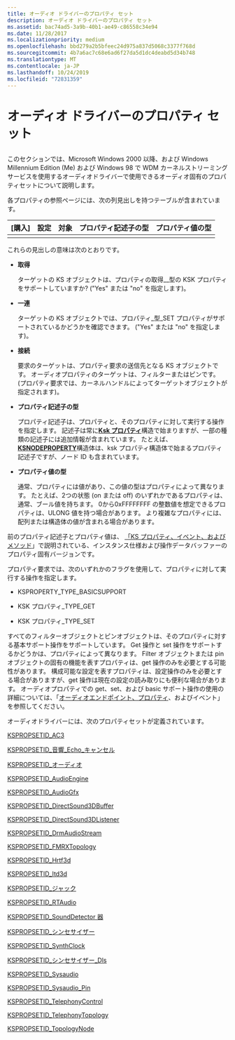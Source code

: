 ```yaml
---
title: オーディオ ドライバーのプロパティ セット
description: オーディオ ドライバーのプロパティ セット
ms.assetid: bac74ad5-3a9b-40b1-ae49-c86558c34e94
ms.date: 11/28/2017
ms.localizationpriority: medium
ms.openlocfilehash: bbd279a2b5bfeec24d975a837d5068c3377f768d
ms.sourcegitcommit: 4b7a6ac7c68e6ad6f27da5d1dc4deabd5d34b748
ms.translationtype: MT
ms.contentlocale: ja-JP
ms.lasthandoff: 10/24/2019
ms.locfileid: "72831359"
---
```

# <a name="audio-drivers-property-sets"></a>オーディオ ドライバーのプロパティ セット


## <span id="ddk_audio_drivers_property_sets_ks"></span><span id="DDK_AUDIO_DRIVERS_PROPERTY_SETS_KS"></span>


このセクションでは、Microsoft Windows 2000 以降、および Windows Millennium Edition (Me) および Windows 98 で WDM カーネルストリーミングサービスを使用するオーディオドライバーで使用できるオーディオ固有のプロパティセットについて説明します。

各プロパティの参照ページには、次の列見出しを持つテーブルが含まれています。


| [購入] | 設定 | 対象 | プロパティ記述子の型 | プロパティ値の型 |
|-----|-----|--------|--------------------------|---------------------|
|     |     |        |                          |                     |

これらの見出しの意味は次のとおりです。

-   **取得**

    ターゲットの KS オブジェクトは、プロパティの取得\_\_型の KSK プロパティをサポートしていますか? ("Yes" または "no" を指定します)。

-   **一連**

    ターゲットの KS オブジェクトでは、プロパティ\_型\_SET プロパティがサポートされているかどうかを確認できます。 ("Yes" または "no" を指定します)。

-   **接続**

    要求のターゲットは、プロパティ要求の送信先となる KS オブジェクトです。 オーディオプロパティのターゲットは、フィルターまたはピンです。 (プロパティ要求では、カーネルハンドルによってターゲットオブジェクトが指定されます)。

-   **プロパティ記述子の型**

    プロパティ記述子は、プロパティと、そのプロパティに対して実行する操作を指定します。 記述子は常に[**Ksk プロパティ**](https://docs.microsoft.com/previous-versions/ff564262(v=vs.85))構造で始まりますが、一部の種類の記述子には追加情報が含まれています。 たとえば、 [**KSNODEPROPERTY**](https://docs.microsoft.com/windows-hardware/drivers/ddi/ksmedia/ns-ksmedia-ksnodeproperty)構造体は、ksk プロパティ構造体で始まるプロパティ記述子ですが、ノード ID も含まれています。

-   **プロパティ値の型**

    通常、プロパティには値があり、この値の型はプロパティによって異なります。 たとえば、2つの状態 (on または off) のいずれかであるプロパティは、通常、ブール値を持ちます。 0から0xFFFFFFFF の整数値を想定できるプロパティは、ULONG 値を持つ場合があります。 より複雑なプロパティには、配列または構造体の値が含まれる場合があります。

前のプロパティ記述子とプロパティ値は、 [「KS プロパティ、イベント、およびメソッド](https://docs.microsoft.com/windows-hardware/drivers/stream/ks-properties--events--and-methods)」で説明されている、インスタンス仕様および操作データバッファーのプロパティ固有バージョンです。

プロパティ要求では、次のいずれかのフラグを使用して、プロパティに対して実行する操作を指定します。

-   KSPROPERTY\_TYPE\_BASICSUPPORT

-   KSK プロパティ\_TYPE\_GET

-   KSK プロパティ\_TYPE\_SET

すべてのフィルターオブジェクトとピンオブジェクトは、そのプロパティに対する基本サポート操作をサポートしています。 Get 操作と set 操作をサポートするかどうかは、プロパティによって異なります。 Filter オブジェクトまたは pin オブジェクトの固有の機能を表すプロパティは、get 操作のみを必要とする可能性があります。 構成可能な設定を表すプロパティは、設定操作のみを必要とする場合がありますが、get 操作は現在の設定の読み取りにも便利な場合があります。 オーディオプロパティでの get、set、および basic サポート操作の使用の詳細については、「[オーディオエンドポイント、プロパティ](https://docs.microsoft.com/windows-hardware/drivers/audio/audio-endpoints--properties-and-events)、およびイベント」を参照してください。

オーディオドライバーには、次のプロパティセットが定義されています。

[KSPROPSETID\_AC3](kspropsetid-ac3.md)

[KSPROPSETID\_音響\_Echo\_キャンセル](kspropsetid-acoustic-echo-cancel.md)

[KSPROPSETID\_オーディオ](kspropsetid-audio.md)

[KSPROPSETID\_AudioEngine](kspropsetid-audioengine.md)

[KSPROPSETID\_AudioGfx](kspropsetid-audiogfx.md)

[KSPROPSETID\_DirectSound3DBuffer](kspropsetid-directsound3dbuffer.md)

[KSPROPSETID\_DirectSound3DListener](kspropsetid-directsound3dlistener.md)

[KSPROPSETID\_DrmAudioStream](kspropsetid-drmaudiostream.md)

[KSPROPSETID\_FMRXTopology](kspropsetid-fmrxtopology.md)

[KSPROPSETID\_Hrtf3d](kspropsetid-hrtf3d.md)

[KSPROPSETID\_Itd3d](kspropsetid-itd3d.md)

[KSPROPSETID\_ジャック](kspropsetid-jack.md)

[KSPROPSETID\_RTAudio](kspropsetid-rtaudio.md)

[KSPROPSETID\_SoundDetector 器](kspropsetid-sounddetector.md)

[KSPROPSETID\_シンセサイザー](kspropsetid-synth.md)

[KSPROPSETID\_SynthClock](kspropsetid-synthclock.md)

[KSPROPSETID\_シンセサイザー\_Dls](kspropsetid-synth-dls.md)

[KSPROPSETID\_Sysaudio](kspropsetid-sysaudio.md)

[KSPROPSETID\_Sysaudio\_Pin](kspropsetid-sysaudio-pin.md)

[KSPROPSETID\_TelephonyControl](kspropsetid-telephonycontrol.md)

[KSPROPSETID\_TelephonyTopology](kspropsetid-telephonytopology.md)

[KSPROPSETID\_TopologyNode](kspropsetid-topologynode.md)

 

 





